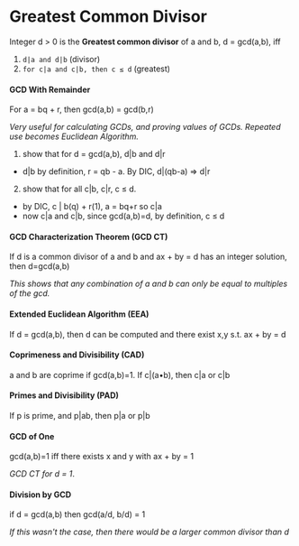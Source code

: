 # Greatest Common Divisor 
Integer d > 0 is the **Greatest common divisor** of a and b, d = gcd(a,b), iff

1. `d|a and d|b` (divisor)
2. `for c|a and c|b, then c ≤ d` (greatest)

#### GCD With Remainder
For a = bq + r, then gcd(a,b) = gcd(b,r)

*Very useful for calculating GCDs, and proving values of GCDs. Repeated use becomes Euclidean Algorithm.* 

1. show that for d = gcd(a,b), d|b and d|r
  - d|b by definition, r = qb - a. By DIC, d|(qb-a) => d|r
2. show that for all c|b, c|r, c ≤ d.
  - by DIC, c | b(q) + r(1), a = bq+r so c|a
  - now c|a and c|b, since gcd(a,b)=d, by definition, c ≤ d

#### GCD Characterization Theorem (GCD CT)
If d is a common divisor of a and b and ax + by = d has an integer solution, then d=gcd(a,b)

*This shows that any combination of a and b can only be equal to multiples of the gcd.*
#### Extended Euclidean Algorithm (EEA)
If d = gcd(a,b), then d can be computed and there exist x,y s.t. ax + by = d

#### Coprimeness and Divisibility (CAD)
a and b are coprime if gcd(a,b)=1. If c|(a•b), then c|a or c|b

#### Primes and Divisibility (PAD)
If p is prime, and p|ab, then p|a or p|b

#### GCD of One
gcd(a,b)=1 iff there exists x and y with ax + by = 1

*GCD CT for d = 1*. 

#### Division by GCD
if d = gcd(a,b) then gcd(a/d, b/d) = 1

*If this wasn't the case, then there would be a larger common divisor than d*

